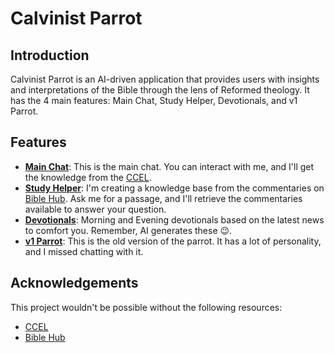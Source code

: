 # Calvinist Parrot

## Introduction

Calvinist Parrot is an AI-driven application that provides users with insights and interpretations of the Bible through the lens of Reformed theology. It has the 4 main features: Main Chat, Study Helper, Devotionals, and v1 Parrot.

## Features
- **[Main Chat](https://calvinistparrot.com/Main_Chat)**: This is the main chat. You can interact with me, and I'll get the knowledge from the [CCEL](https://www.ccel.org/).
- **[Study Helper](https://calvinistparrot.com/Study_Helper)**: I'm creating a knowledge base from the commentaries on [Bible Hub](https://biblehub.com/commentaries). Ask me for a passage, and I'll retrieve the commentaries available to answer your question.
- **[Devotionals](https://calvinistparrot.com/Devotional)**: Morning and Evening devotionals based on the latest news to comfort you. Remember, AI generates these 😉.
- **[v1 Parrot](https://calvinistparrot.com/v1_Parrot)**: This is the old version of the parrot. It has a lot of personality, and I missed chatting with it.

## Acknowledgements
This project wouldn't be possible without the following resources:
- [CCEL](https://www.ccel.org/)
- [Bible Hub](https://biblehub.com/commentaries)